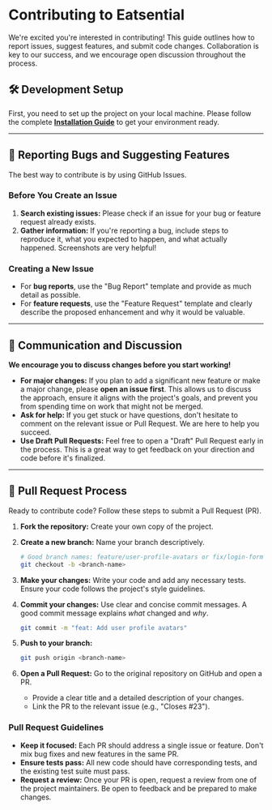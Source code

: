 # Contributing to Eatsential

We're excited you're interested in contributing! This guide outlines how to report issues, suggest features, and submit code changes. Collaboration is key to our success, and we encourage open discussion throughout the process.

## 🛠️ Development Setup

First, you need to set up the project on your local machine. Please follow the complete **[Installation Guide](INSTALL.md)** to get your environment ready.

---

## 🐞 Reporting Bugs and Suggesting Features

The best way to contribute is by using GitHub Issues.

### Before You Create an Issue

1.  **Search existing issues:** Please check if an issue for your bug or feature request already exists.
2.  **Gather information:** If you're reporting a bug, include steps to reproduce it, what you expected to happen, and what actually happened. Screenshots are very helpful!

### Creating a New Issue

-   For **bug reports**, use the "Bug Report" template and provide as much detail as possible.
-   For **feature requests**, use the "Feature Request" template and clearly describe the proposed enhancement and why it would be valuable.

---

## 💬 Communication and Discussion

**We encourage you to discuss changes before you start working!**

-   **For major changes:** If you plan to add a significant new feature or make a major change, please **open an issue first**. This allows us to discuss the approach, ensure it aligns with the project's goals, and prevent you from spending time on work that might not be merged.
-   **Ask for help:** If you get stuck or have questions, don't hesitate to comment on the relevant issue or Pull Request. We are here to help you succeed.
-   **Use Draft Pull Requests:** Feel free to open a "Draft" Pull Request early in the process. This is a great way to get feedback on your direction and code before it's finalized.

---

## 🚀 Pull Request Process

Ready to contribute code? Follow these steps to submit a Pull Request (PR).

1.  **Fork the repository:** Create your own copy of the project.

2.  **Create a new branch:** Name your branch descriptively.
    ```bash
    # Good branch names: feature/user-profile-avatars or fix/login-form-bug
    git checkout -b <branch-name>
    ```

3.  **Make your changes:** Write your code and add any necessary tests. Ensure your code follows the project's style guidelines.

4.  **Commit your changes:** Use clear and concise commit messages. A good commit message explains *what* changed and *why*.
    ```bash
    git commit -m "feat: Add user profile avatars"
    ```

5.  **Push to your branch:**
    ```bash
    git push origin <branch-name>
    ```

6.  **Open a Pull Request:** Go to the original repository on GitHub and open a PR.
    -   Provide a clear title and a detailed description of your changes.
    -   Link the PR to the relevant issue (e.g., "Closes #23").

### Pull Request Guidelines

-   **Keep it focused:** Each PR should address a single issue or feature. Don't mix bug fixes and new features in the same PR.
-   **Ensure tests pass:** All new code should have corresponding tests, and the existing test suite must pass.
-   **Request a review:** Once your PR is open, request a review from one of the project maintainers. Be open to feedback and be prepared to make changes.